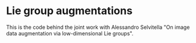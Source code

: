 # Lie group augmentations
This is the code behind the joint work with Alessandro Selvitella "On image data augmentation via low-dimensional Lie groups".
